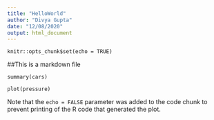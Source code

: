 ```yaml
---
title: "HelloWorld"
author: "Divya Gupta"
date: "12/08/2020"
output: html_document
---
```


```{r setup, include=FALSE}
knitr::opts_chunk$set(echo = TRUE)
```
##This is a markdown file


```{r cars}
summary(cars)
```


```{r pressure, echo=FALSE}
plot(pressure)
```

Note that the `echo = FALSE` parameter was added to the code chunk to prevent printing of the R code that generated the plot.
